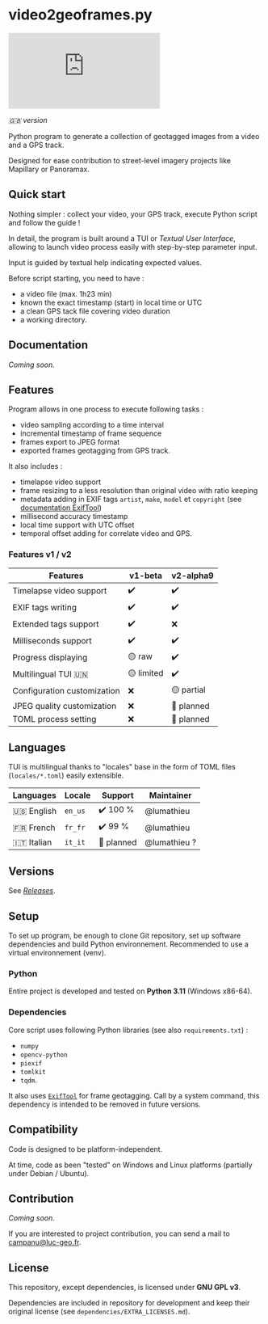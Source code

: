 # video2geoframes.py

![Gitea Release](https://img.shields.io/gitea/v/release/lumathieu/video2geoframes.py?gitea_url=https%3A%2F%2Fgit.luc-geo.fr&include_prereleases&sort=semver&display_name=release&style=flat&link=https%3A%2F%2Fgit.luc-geo.fr%2Flumathieu%2Fvideo2geoframes.py%2Freleases)

_🇬🇧 version_

Python program to generate a collection of geotagged images from a video and a GPS track.

Designed for ease contribution to street-level imagery projects like Mapillary or Panoramax.

## Quick start

Nothing simpler : collect your video, your GPS track, execute Python script and follow the guide !

In detail, the program is built around a TUI or _Textual User Interface_, allowing to launch video process easily with
step-by-step parameter input.

Input is guided by textual help indicating expected values.

Before script starting, you need to have :
* a video file (max. 1h23 min)
* known the exact timestamp (start) in local time or UTC
* a clean GPS tack file covering video duration
* a working directory.

## Documentation

_Coming soon._

## Features

Program allows in one process to execute following tasks :
* video sampling according to a time interval
* incremental timestamp of frame sequence
* frames export to JPEG format
* exported frames geotagging from GPS track.

It also includes :
* timelapse video support
* frame resizing to a less resolution than original video with ratio keeping
* metadata adding in EXIF tags `artist`, `make`, `model` et `copyright` (see [documentation ExifTool](https://exiftool.org/TagNames/EXIF.html))
* millisecond accuracy timestamp
* local time support with UTC offset
* temporal offset adding for correlate video and GPS.

### Features v1 / v2

| Features                    | v1-beta    | v2-alpha9  |
|-----------------------------|------------|------------|
| Timelapse video support     | ✔️         | ✔️         |
| EXIF tags writing           | ✔️         | ✔️         |
| Extended tags support       | ✔️         | ❌          |
| Milliseconds support        | ✔️         | ✔️         |
| Progress displaying         | 🟡 raw     | ✔️         |
| Multilingual TUI 🇺🇳       | 🟡 limited | ✔️         |
| Configuration customization | ❌          | 🟡 partial | 
| JPEG quality customization  | ❌          | 🔄 planned |
| TOML process setting        | ❌          | 🔄 planned |

## Languages
 
TUI is multilingual thanks to "locales" base in the form of TOML files (`locales/*.toml`) easily extensible.

| Languages    | Locale  | Support    | Maintainer   |
|--------------|---------|------------|--------------|
| 🇺🇸 English | `en_us` | ✔️ 100 %   | @lumathieu   |
| 🇫🇷 French  | `fr_fr` | ✔️ 99 %    | @lumathieu   |
| 🇮🇹 Italian | `it_it` | 🔄 planned | @lumathieu ? |

## Versions

See [_Releases_](https://git.luc-geo.fr/lumathieu/video2geoframes.py/releases).

## Setup

To set up program, be enough to clone Git repository, set up software dependencies and build Python environnement.
Recommended to use a virtual environnement (venv).

### Python

Entire project is developed and tested on **Python 3.11** (Windows x86-64).

### Dependencies

Core script uses following Python libraries (see also `requirements.txt`) :
- `numpy`
- `opencv-python`
- `piexif`
- `tomlkit`
- `tqdm`.

It also uses [`ExifTool`](https://exiftool.org/) for frame geotagging.
Call by a system command, this dependency is intended to be removed in future versions.

## Compatibility

Code is designed to be platform-independent.

At time, code as been "tested" on Windows and Linux platforms (partially under Debian / Ubuntu).

## Contribution

_Coming soon._

If you are interested to project contribution, you can send a mail to campanu@luc-geo.fr.

## License

This repository, except dependencies, is licensed under **GNU GPL v3**.

Dependencies are included in repository for development and keep their original license
(see `dependencies/EXTRA_LICENSES.md`).
